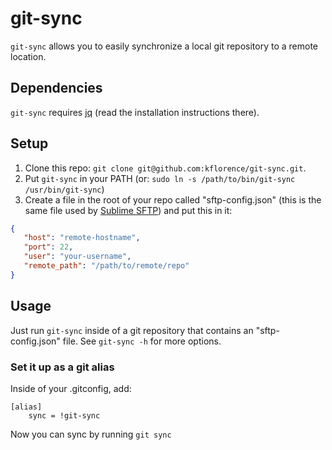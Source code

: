 # git-sync

`git-sync` allows you to easily synchronize a local git repository to a remote location.

## Dependencies

`git-sync` requires [jq](http://stedolan.github.io/jq/download/) (read the installation instructions there).

## Setup

1. Clone this repo: `git clone git@github.com:kflorence/git-sync.git`.
2. Put `git-sync` in your PATH (or: `sudo ln -s /path/to/bin/git-sync /usr/bin/git-sync`)
3. Create a file in the root of your repo called "sftp-config.json" (this is the same file used by [Sublime SFTP](http://wbond.net/sublime_packages/sftp)) and put this in it:

```json
{
   "host": "remote-hostname",
   "port": 22,
   "user": "your-username",
   "remote_path": "/path/to/remote/repo"
}
```

## Usage

Just run `git-sync` inside of a git repository that contains an "sftp-config.json" file. See `git-sync -h` for more options.

### Set it up as a git alias

Inside of your .gitconfig, add:

```
[alias]
    sync = !git-sync
```

Now you can sync by running `git sync`
